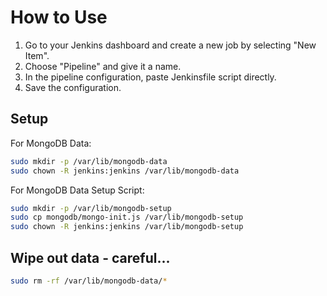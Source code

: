 


# How to Use
   
1. Go to your Jenkins dashboard and create a new job by selecting "New Item".
2. Choose "Pipeline" and give it a name.
3. In the pipeline configuration, paste Jenkinsfile script directly.
4. Save the configuration.

## Setup

For MongoDB Data:
```sh
sudo mkdir -p /var/lib/mongodb-data
sudo chown -R jenkins:jenkins /var/lib/mongodb-data
```
For MongoDB Data Setup Script:
```sh
sudo mkdir -p /var/lib/mongodb-setup
sudo cp mongodb/mongo-init.js /var/lib/mongodb-setup
sudo chown -R jenkins:jenkins /var/lib/mongodb-setup
```

## Wipe out data - careful...

```sh
sudo rm -rf /var/lib/mongodb-data/*
```